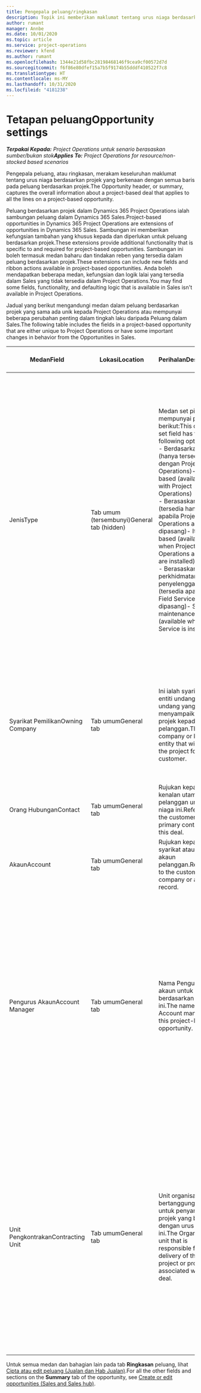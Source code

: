 ```yaml
---
title: Pengepala peluang/ringkasan
description: Topik ini memberikan maklumat tentang urus niaga berdasarkan projek dan baris peluang berdasarkan projek.
author: rumant
manager: Annbe
ms.date: 10/01/2020
ms.topic: article
ms.service: project-operations
ms.reviewer: kfend
ms.author: rumant
ms.openlocfilehash: 1344e21d58fbc28198468146f9cea9cf00572d7d
ms.sourcegitcommit: f6f86e80dfef15a7b5f9174b55dddf410522f7c8
ms.translationtype: HT
ms.contentlocale: ms-MY
ms.lasthandoff: 10/31/2020
ms.locfileid: "4181238"
---
```

# <a name="opportunity-settings"></a><span data-ttu-id="3ee98-103">Tetapan peluang</span><span class="sxs-lookup"><span data-stu-id="3ee98-103">Opportunity settings</span></span>

<span data-ttu-id="3ee98-104">_**Terpakai Kepada:** Project Operations untuk senario berasaskan sumber/bukan stok_</span><span class="sxs-lookup"><span data-stu-id="3ee98-104">_**Applies To:** Project Operations for resource/non-stocked based scenarios_</span></span>


<span data-ttu-id="3ee98-105">Pengepala peluang, atau ringkasan, merakam keseluruhan maklumat tentang urus niaga berdasarkan projek yang berkenaan dengan semua baris pada peluang berdasarkan projek.</span><span class="sxs-lookup"><span data-stu-id="3ee98-105">The Opportunity header, or summary, captures the overall information about a project-based deal that applies to all the lines on a project-based opportunity.</span></span>

<span data-ttu-id="3ee98-106">Peluang berdasarkan projek dalam Dynamics 365 Project Operations ialah sambungan peluang dalam Dynamics 365 Sales.</span><span class="sxs-lookup"><span data-stu-id="3ee98-106">Project-based opportunities in Dynamics 365 Project Operations are extensions of opportunities in Dynamics 365 Sales.</span></span> <span data-ttu-id="3ee98-107">Sambungan ini memberikan kefungsian tambahan yang khusus kepada dan diperlukan untuk peluang berdasarkan projek.</span><span class="sxs-lookup"><span data-stu-id="3ee98-107">These extensions provide additional functionality that is specific to and required for project-based opportunities.</span></span> <span data-ttu-id="3ee98-108">Sambungan ini boleh termasuk medan baharu dan tindakan reben yang tersedia dalam peluang berdasarkan projek.</span><span class="sxs-lookup"><span data-stu-id="3ee98-108">These extensions can include new fields and ribbon actions available in project-based opportunities.</span></span> <span data-ttu-id="3ee98-109">Anda boleh mendapatkan beberapa medan, kefungsian dan logik lalai yang tersedia dalam Sales yang tidak tersedia dalam Project Operations.</span><span class="sxs-lookup"><span data-stu-id="3ee98-109">You may find some fields, functionality, and defaulting logic that is available in Sales isn't available in Project Operations.</span></span>

<span data-ttu-id="3ee98-110">Jadual yang berikut mengandungi medan dalam peluang berdasarkan projek yang sama ada unik kepada Project Operations atau mempunyai beberapa perubahan penting dalam tingkah laku daripada Peluang dalam Sales.</span><span class="sxs-lookup"><span data-stu-id="3ee98-110">The following table includes the fields in a project-based opportunity that are either unique to Project Operations or have some important changes in behavior from the Opportunities in Sales.</span></span>

| <span data-ttu-id="3ee98-111">**Medan**</span><span class="sxs-lookup"><span data-stu-id="3ee98-111">**Field**</span></span> | <span data-ttu-id="3ee98-112">**Lokasi**</span><span class="sxs-lookup"><span data-stu-id="3ee98-112">**Location**</span></span> | <span data-ttu-id="3ee98-113">**Perihalan**</span><span class="sxs-lookup"><span data-stu-id="3ee98-113">**Description**</span></span> | <span data-ttu-id="3ee98-114">**Kesan hiliran**</span><span class="sxs-lookup"><span data-stu-id="3ee98-114">**Downstream impact**</span></span> |
| --- | --- | --- | --- |
| <span data-ttu-id="3ee98-115">Jenis</span><span class="sxs-lookup"><span data-stu-id="3ee98-115">Type</span></span> | <span data-ttu-id="3ee98-116">Tab umum (tersembunyi)</span><span class="sxs-lookup"><span data-stu-id="3ee98-116">General tab (hidden)</span></span> | <span data-ttu-id="3ee98-117">Medan set pilihan ini mempunyai pilihan berikut:</span><span class="sxs-lookup"><span data-stu-id="3ee98-117">This option set field has the following options:</span></span></br><span data-ttu-id="3ee98-118">- Berdasarkan kerja (hanya tersedia dengan Project Operations)</span><span class="sxs-lookup"><span data-stu-id="3ee98-118">- Work-based (available only with Project Operations)</span></span></br><span data-ttu-id="3ee98-119">- Berasaskan item (tersedia hanya apabila Project Operations and Sales dipasang)</span><span class="sxs-lookup"><span data-stu-id="3ee98-119">- Item-based (available only when Project Operations and Sales are installed)</span></span></br><span data-ttu-id="3ee98-120">- Berasaskan perkhidmatan penyelenggaraan (tersedia apabila Field Service dipasang)</span><span class="sxs-lookup"><span data-stu-id="3ee98-120">- Service maintenance-based (available when Field Service is installed)</span></span> | <span data-ttu-id="3ee98-121">Apabila anda menggunakan Project Operations, nilai medan ini ditetapkan kepada **Berdasarkan kerja** secara automatik yang mengklasifikasikan Peluang sebagai berdasarkan projek.</span><span class="sxs-lookup"><span data-stu-id="3ee98-121">When you use Project Operations, this field value is automatically set to **Work-based** which classifies the Opportunity as project-based.</span></span> <span data-ttu-id="3ee98-122">Peluang seharusnya berdasarkan projek untuk mendayakan semua sambungan khusus projek dan kefungsian dalam proses jualan hiliran untuk urus niaga ini.</span><span class="sxs-lookup"><span data-stu-id="3ee98-122">An Opportunity should be project-based to enable all project-specific extensions and functionality in the downstream sales process for this deal.</span></span> |
| <span data-ttu-id="3ee98-123">Syarikat Pemilikan</span><span class="sxs-lookup"><span data-stu-id="3ee98-123">Owning Company</span></span> | <span data-ttu-id="3ee98-124">Tab umum</span><span class="sxs-lookup"><span data-stu-id="3ee98-124">General tab</span></span> | <span data-ttu-id="3ee98-125">Ini ialah syarikat atau entiti undang-undang yang akan menyampaikan projek kepada pelanggan.</span><span class="sxs-lookup"><span data-stu-id="3ee98-125">This is the company or legal entity that will deliver the project for the customer.</span></span> | <span data-ttu-id="3ee98-126">Maklumat medan ini akan disalin kepada medan yang sepadan pada sebut harga Projek yang dicipta daripada Peluang ini.</span><span class="sxs-lookup"><span data-stu-id="3ee98-126">This field information will be copied to the corresponding field on the Project quote that is created from this Opportunity.</span></span> |
| <span data-ttu-id="3ee98-127">Orang Hubungan</span><span class="sxs-lookup"><span data-stu-id="3ee98-127">Contact</span></span> | <span data-ttu-id="3ee98-128">Tab umum</span><span class="sxs-lookup"><span data-stu-id="3ee98-128">General tab</span></span> | <span data-ttu-id="3ee98-129">Rujukan kepada kenalan utama pelanggan untuk urus niaga ini.</span><span class="sxs-lookup"><span data-stu-id="3ee98-129">Reference to the customer's primary contact for this deal.</span></span> | |
| <span data-ttu-id="3ee98-130">Akaun</span><span class="sxs-lookup"><span data-stu-id="3ee98-130">Account</span></span> | <span data-ttu-id="3ee98-131">Tab umum</span><span class="sxs-lookup"><span data-stu-id="3ee98-131">General tab</span></span> | <span data-ttu-id="3ee98-132">Rujukan kepada syarikat atau rekod akaun pelanggan.</span><span class="sxs-lookup"><span data-stu-id="3ee98-132">Reference to the customer's company or account record.</span></span> | |
| <span data-ttu-id="3ee98-133">Pengurus Akaun</span><span class="sxs-lookup"><span data-stu-id="3ee98-133">Account Manager</span></span> | <span data-ttu-id="3ee98-134">Tab umum</span><span class="sxs-lookup"><span data-stu-id="3ee98-134">General tab</span></span> | <span data-ttu-id="3ee98-135">Nama Pengurus akaun untuk peluang berdasarkan projek ini.</span><span class="sxs-lookup"><span data-stu-id="3ee98-135">The name of the Account manager for this project-based opportunity.</span></span> | <span data-ttu-id="3ee98-136">Pengurus akaun bertanggungjawab untuk menguruskan perhubungan dengan pelanggan melalui pelengkapan projek ini.</span><span class="sxs-lookup"><span data-stu-id="3ee98-136">The Account manager is responsible for managing the relationship with the customer through the completion of this project.</span></span> <span data-ttu-id="3ee98-137">Berdasarkan sumber boleh ditempah yang terikat kepada Pengurus akaun, unit pengkontrakan dilalaikan.</span><span class="sxs-lookup"><span data-stu-id="3ee98-137">Based on the bookable resource record tied to the Account manager, the contracting unit is defaulted.</span></span> |
| <span data-ttu-id="3ee98-138">Unit Pengkontrakan</span><span class="sxs-lookup"><span data-stu-id="3ee98-138">Contracting Unit</span></span> | <span data-ttu-id="3ee98-139">Tab umum</span><span class="sxs-lookup"><span data-stu-id="3ee98-139">General tab</span></span> | <span data-ttu-id="3ee98-140">Unit organisasi yang bertanggungjawab untuk penyampaian projek yang berkaitan dengan urus niaga ini.</span><span class="sxs-lookup"><span data-stu-id="3ee98-140">The Organization unit that is responsible for the delivery of the project or projects associated with this deal.</span></span> | <span data-ttu-id="3ee98-141">Unit pengkontrakan ialah divisyen syarikat yang akan melengkapkan projek selepas urus niaga ditutup.</span><span class="sxs-lookup"><span data-stu-id="3ee98-141">The contracting unit is the division of the company that will complete the project(s) after the deal is closed.</span></span> <span data-ttu-id="3ee98-142">Setiap unit pengkontrakan mempunyai mata wang dan mata wang ini digunakan untuk melaporkan kos anggaran dan sebenar yang berlaku semasa projek.</span><span class="sxs-lookup"><span data-stu-id="3ee98-142">Every contracting unit has a currency, and this currency is used to report estimated and actual costs incurred during the project.</span></span> |

<span data-ttu-id="3ee98-143">Untuk semua medan dan bahagian lain pada tab **Ringkasan** peluang, lihat [Cipta atau edit peluang (Jualan dan Hab Jualan)](https://docs.microsoft.com/dynamics365/sales-enterprise/create-edit-opportunity-sales).</span><span class="sxs-lookup"><span data-stu-id="3ee98-143">For all the other fields and sections on the **Summary** tab of the opportunity, see [Create or edit opportunities (Sales and Sales hub)](https://docs.microsoft.com/dynamics365/sales-enterprise/create-edit-opportunity-sales).</span></span>
